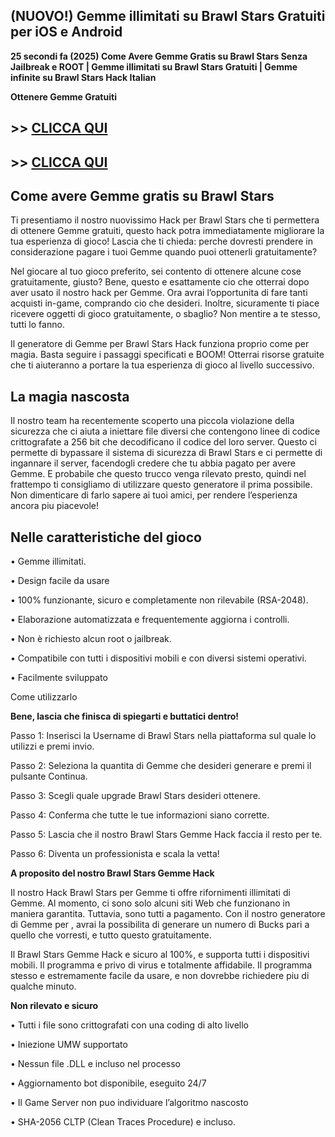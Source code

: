 ## (NUOVO!) Gemme illimitati su Brawl Stars Gratuiti per iOS e Android

**25 secondi fa (2025) Come Avere Gemme Gratis su Brawl Stars Senza Jailbreak e ROOT | Gemme illimitati su Brawl Stars Gratuiti | Gemme infinite su Brawl Stars Hack Italian**

**Ottenere Gemme Gratuiti**

## >> <a href="https://agri-servicesagency.com/getmedia/5b455e05-d1dd-4e11-9c69-a27173b82f06/br4wlstars.html">CLICCA QUI</a>


## >> <a href="https://agri-servicesagency.com/getmedia/5b455e05-d1dd-4e11-9c69-a27173b82f06/br4wlstars.html">CLICCA QUI</a>


## **Come avere Gemme gratis su Brawl Stars**

Ti presentiamo il nostro nuovissimo Hack per Brawl Stars che ti permettera di ottenere Gemme gratuiti, questo hack potra immediatamente migliorare la tua esperienza di gioco! Lascia che ti chieda: perche dovresti prendere in considerazione pagare i tuoi Gemme quando puoi ottenerli gratuitamente?

Nel giocare al tuo gioco preferito, sei contento di ottenere alcune cose gratuitamente, giusto? Bene, questo e esattamente cio che otterrai dopo aver usato il nostro hack per Gemme. Ora avrai l’opportunita di fare tanti acquisti in-game, comprando cio che desideri. Inoltre, sicuramente ti piace ricevere oggetti di gioco gratuitamente, o sbaglio? Non mentire a te stesso, tutti lo fanno.

Il generatore di Gemme per Brawl Stars Hack funziona proprio come per magia. Basta seguire i passaggi specificati e BOOM! Otterrai risorse gratuite che ti aiuteranno a portare la tua esperienza di gioco al livello successivo.

## **La magia nascosta**

Il nostro team ha recentemente scoperto una piccola violazione della sicurezza che ci aiuta a iniettare file diversi che contengono linee di codice crittografate a 256 bit che decodificano il codice del loro server. Questo ci permette di bypassare il sistema di sicurezza di Brawl Stars e ci permette di ingannare il server, facendogli credere che tu abbia pagato per avere Gemme. E probabile che questo trucco venga rilevato presto, quindi nel frattempo ti consigliamo di utilizzare questo generatore il prima possibile. Non dimenticare di farlo sapere ai tuoi amici, per rendere l’esperienza ancora piu piacevole!

## **Nelle caratteristiche del gioco**

• Gemme illimitati.

• Design facile da usare

• 100% funzionante, sicuro e completamente non rilevabile (RSA-2048).

• Elaborazione automatizzata e frequentemente aggiorna i controlli.

• Non è richiesto alcun root o jailbreak.

• Compatibile con tutti i dispositivi mobili e con diversi sistemi operativi.

• Facilmente sviluppato

Come utilizzarlo

**Bene, lascia che finisca di spiegarti e buttatici dentro!**

Passo 1: Inserisci la Username di Brawl Stars nella piattaforma sul quale lo utilizzi e premi invio.

Passo 2: Seleziona la quantita di Gemme che desideri generare e premi il pulsante Continua.

Passo 3: Scegli quale upgrade Brawl Stars desideri ottenere.

Passo 4: Conferma che tutte le tue informazioni siano corrette.

Passo 5: Lascia che il nostro Brawl Stars Gemme Hack faccia il resto per te.

Passo 6: Diventa un professionista e scala la vetta!

**A proposito del nostro Brawl Stars Gemme Hack**

Il nostro Hack Brawl Stars per Gemme ti offre rifornimenti illimitati di Gemme. Al momento, ci sono solo alcuni siti Web che funzionano in maniera garantita. Tuttavia, sono tutti a pagamento. Con il nostro generatore di Gemme per , avrai la possibilita di generare un numero di Bucks pari a quello che vorresti, e tutto questo gratuitamente.

Il Brawl Stars Gemme Hack e sicuro al 100%, e supporta tutti i dispositivi mobili. Il programma e privo di virus e totalmente affidabile. Il programma stesso e estremamente facile da usare, e non dovrebbe richiedere piu di qualche minuto.

**Non rilevato e sicuro**

• Tutti i file sono crittografati con una coding di alto livello

• Iniezione UMW supportato

• Nessun file .DLL e incluso nel processo

• Aggiornamento bot disponibile, eseguito 24/7

• Il Game Server non puo individuare l’algoritmo nascosto

• SHA-2056 CLTP (Clean Traces Procedure) e incluso.
